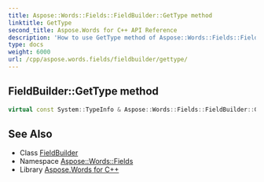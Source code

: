 ```yaml
---
title: Aspose::Words::Fields::FieldBuilder::GetType method
linktitle: GetType
second_title: Aspose.Words for C++ API Reference
description: 'How to use GetType method of Aspose::Words::Fields::FieldBuilder class in C++.'
type: docs
weight: 6000
url: /cpp/aspose.words.fields/fieldbuilder/gettype/
---
```

## FieldBuilder::GetType method




```cpp
virtual const System::TypeInfo & Aspose::Words::Fields::FieldBuilder::GetType() const override
```

## See Also

* Class [FieldBuilder](../)
* Namespace [Aspose::Words::Fields](../../)
* Library [Aspose.Words for C++](../../../)
